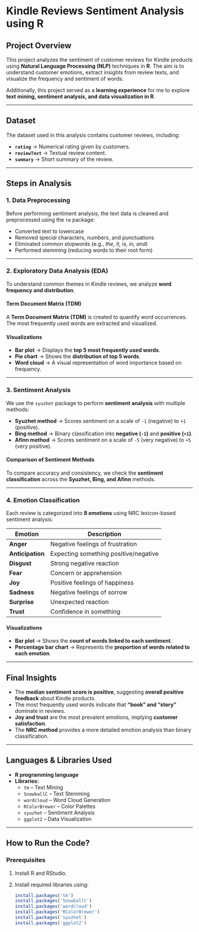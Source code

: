 # Kindle Reviews Sentiment Analysis using R

## Project Overview
This project analyzes the sentiment of customer reviews for Kindle products using **Natural Language Processing (NLP)** techniques in **R**. The aim is to understand customer emotions, extract insights from review texts, and visualize the frequency and sentiment of words.

Additionally, this project served as a **learning experience** for me to explore **text mining, sentiment analysis, and data visualization in R**.

---

## Dataset
The dataset used in this analysis contains customer reviews, including:
- **`rating`** → Numerical rating given by customers.
- **`reviewText`** → Textual review content.
- **`summary`** → Short summary of the review.

---

## Steps in Analysis

### 1. Data Preprocessing
Before performing sentiment analysis, the text data is cleaned and preprocessed using the `tm` package:
- Converted text to lowercase
- Removed special characters, numbers, and punctuations
- Eliminated common stopwords (e.g., *the, it, is, in, and*)
- Performed stemming (reducing words to their root form)

---

### 2. Exploratory Data Analysis (EDA)
To understand common themes in Kindle reviews, we analyze **word frequency and distribution**.

#### Term Document Matrix (TDM)
A **Term Document Matrix (TDM)** is created to quantify word occurrences. The most frequently used words are extracted and visualized.

#### Visualizations
- **Bar plot** → Displays the **top 5 most frequently used words**.
- **Pie chart** → Shows the **distribution of top 5 words**.
- **Word cloud** → A visual representation of word importance based on frequency.

---

### 3. Sentiment Analysis
We use the `syuzhet` package to perform **sentiment analysis** with multiple methods:

- **Syuzhet method** → Scores sentiment on a scale of `-1` (negative) to `+1` (positive).
- **Bing method** → Binary classification into **negative (`-1`)** and **positive (`+1`)**.
- **Afinn method** → Scores sentiment on a scale of `-5` (very negative) to `+5` (very positive).

#### Comparison of Sentiment Methods
To compare accuracy and consistency, we check the **sentiment classification** across the **Syuzhet, Bing, and Afinn** methods.

---

### 4. Emotion Classification
Each review is categorized into **8 emotions** using NRC lexicon-based sentiment analysis:

| Emotion       | Description                           |
|--------------|--------------------------------------|
| **Anger**    | Negative feelings of frustration    |
| **Anticipation** | Expecting something positive/negative |
| **Disgust**  | Strong negative reaction            |
| **Fear**     | Concern or apprehension             |
| **Joy**      | Positive feelings of happiness      |
| **Sadness**  | Negative feelings of sorrow         |
| **Surprise** | Unexpected reaction                 |
| **Trust**    | Confidence in something             |

#### Visualizations
- **Bar plot** → Shows the **count of words linked to each sentiment**.
- **Percentage bar chart** → Represents the **proportion of words related to each emotion**.

---

## Final Insights
- The **median sentiment score is positive**, suggesting **overall positive feedback** about Kindle products.
- The most frequently used words indicate that **“book” and “story”** dominate in reviews.
- **Joy and trust** are the most prevalent emotions, implying **customer satisfaction**.
- The **NRC method** provides a more detailed emotion analysis than binary classification.

---

## Languages & Libraries Used
- **R programming language**
- **Libraries:**
  - `tm` – Text Mining  
  - `SnowballC` – Text Stemming  
  - `wordcloud` – Word Cloud Generation  
  - `RColorBrewer` – Color Palettes  
  - `syuzhet` – Sentiment Analysis  
  - `ggplot2` – Data Visualization  

---

## How to Run the Code?
### Prerequisites
1. Install R and RStudio.
2. Install required libraries using:

   ```r
   install.packages('tm')
   install.packages('SnowballC')
   install.packages('wordcloud')
   install.packages('RColorBrewer')
   install.packages('syuzhet')
   install.packages('ggplot2')
